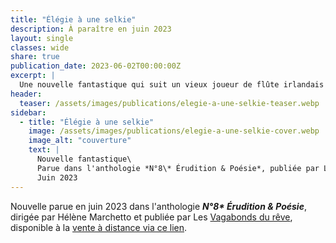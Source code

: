 ```yaml
---
title: "Élégie à une selkie"
description: À paraître en juin 2023
layout: single
classes: wide
share: true
publication_date: 2023-06-02T00:00:00Z
excerpt: |
  Une nouvelle fantastique qui suit un vieux joueur de flûte irlandais à travers New-York
header:
  teaser: /assets/images/publications/elegie-a-une-selkie-teaser.webp
sidebar:
  - title: "Élégie à une selkie"
    image: /assets/images/publications/elegie-a-une-selkie-cover.webp
    image_alt: "couverture"
    text: |
      Nouvelle fantastique\
      Parue dans l'anthologie *N°8\* Érudition & Poésie*, publiée par Les Vagabonds du rêve\
      Juin 2023
---
```


Nouvelle parue en juin 2023 dans l'anthologie ***N°8\* Érudition & Poésie***, dirigée par Hélène Marchetto et publiée par Les  <a href="https://www.vagabondsdureve.fr/" target="_blank">Vagabonds du rêve</a>, disponible à la <a href="https://www.vagabondsdureve.fr/produit/n8-eridution-poesie/" target="_blank">vente à distance via ce lien</a>.